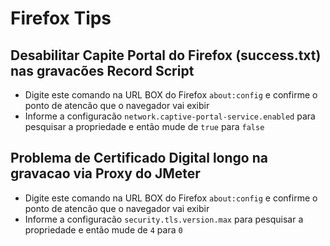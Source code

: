 # Firefox Tips

## Desabilitar Capite Portal do Firefox (success.txt) nas gravacões Record Script

- Digite este comando na URL BOX do Firefox `about:config` e confirme o ponto de atencão que o navegador vai exibir
- Informe a configuracão `network.captive-portal-service.enabled` para pesquisar a propriedade e então mude de `true` para `false`

## Problema de Certificado Digital longo na gravacao via Proxy do JMeter

- Digite este comando na URL BOX do Firefox `about:config` e confirme o ponto de atencão que o navegador vai exibir
- Informe a configuracão `security.tls.version.max` para pesquisar a propriedade e então mude de `4` para `0`

